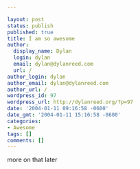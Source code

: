```yaml
---

layout: post
status: publish
published: true
title: I am so awesome
author:
  display_name: Dylan
  login: dylan
  email: dylan@dylanreed.com
  url: /
author_login: dylan
author_email: dylan@dylanreed.com
author_url: /
wordpress_id: 97
wordpress_url: http://dylanreed.org/?p=97
date: '2004-01-11 09:16:58 -0600'
date_gmt: '2004-01-11 15:16:58 -0600'
categories:
- Awesome
tags: []
comments: []
---
```


more on that later
